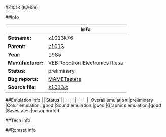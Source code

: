 #Z1013 (K7659)

##Info

||Info|
|-----|-----|
|**Setname:**|z1013k76
|**Parent:**|[z1013](z1013.md)
|**Year:**|1985
|**Manufacturer:**|VEB Robotron Electronics Riesa
|**Status:**|preliminary
|**Bug reports:**|[MAMETesters](http://mametesters.org/view_all_set.php?type=1&temporary=y&search=z1013.c)
|**Source file:**|[z1013.c](https://github.com/mamedev/mame/blob/master/src/mess/drivers/z1013.c)

##Emulation info
|| Status |
|-----|-----|
|Overall emulation:|preliminary
|Color emulation:|good
|Sound emulation:|good
|Graphics emulation:|good
|Savestates:|unsupported

##Tech info

##Romset info

<!--- START OF EDITED COMMENT DO NOT TOUCH TEXT ABOVE-->

